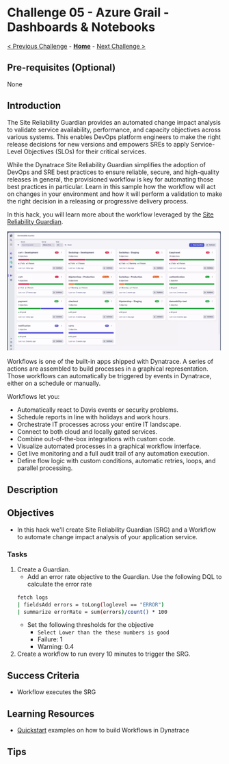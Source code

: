 # Challenge 05 - Azure Grail - Dashboards & Notebooks

[< Previous Challenge](./Challenge-04.md) - **[Home](../README.md)** - [Next Challenge >](./Challenge-06.md)

 

## Pre-requisites (Optional)
None

## Introduction
The Site Reliability Guardian provides an automated change impact analysis to validate service availability, performance, and capacity objectives across various systems. This enables DevOps platform engineers to make the right release decisions for new versions and empowers SREs to apply Service-Level Objectives (SLOs) for their critical services.

While the Dynatrace Site Reliability Guardian simplifies the adoption of DevOps and SRE best practices to ensure reliable, secure, and high-quality releases in general, the provisioned workflow is key for automating those best practices in particular. Learn in this sample how the workflow will act on changes in your environment and how it will perform a validation to make the right decision in a releasing or progressive delivery process.

In this hack, you will learn more about the workflow leveraged by the [Site Reliability Guardian](https://docs.dynatrace.com/docs/platform-modules/automations/site-reliability-guardian).

<img src="images/SRG.png" alt="dt-freeplan" width="500"/>


Workflows is one of the built-in apps shipped with Dynatrace. A series of actions are assembled to build processes in a graphical representation. Those workflows can automatically be triggered by events in Dynatrace, either on a schedule or manually.

Workflows let you: 
- Automatically react to Davis events or security problems.
- Schedule reports in line with holidays and work hours.
- Orchestrate IT processes across your entire IT landscape.
- Connect to both cloud and locally gated services.
- Combine out-of-the-box integrations with custom code.
- Visualize automated processes in a graphical workflow interface.
- Get live monitoring and a full audit trail of any automation execution.
- Define flow logic with custom conditions, automatic retries, loops, and parallel processing.

## Description

## Objectives
- In this hack we'll create Site Reliability Guardian (SRG) and a Workflow to automate change impact analysis of your application service.

### Tasks

1. Create a Guardian.
    - Add an error rate objective to the Guardian.  Use the following DQL to calculate the error rate
    ```bash
    fetch logs
    | fieldsAdd errors = toLong(loglevel == "ERROR")
    | summarize errorRate = sum(errors)/count() * 100
    ```
    - Set the following thresholds for the objective
        - `Select Lower than the these numbers is good`
        - Failure: 1
        - Warning: 0.4
1. Create a workflow to run every 10 minutes to trigger the SRG.


## Success Criteria
- Workflow executes the SRG
## Learning Resources
- [Quickstart](https://docs.dynatrace.com/docs/platform-modules/automations/workflows/quickstart) examples on how to build Workflows in Dynatrace
## Tips